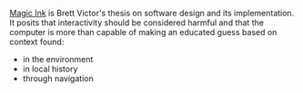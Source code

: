 ---
---

[Magic Ink] is Brett Victor's thesis on software design and its implementation. It
posits that interactivity should be considered harmful and that the computer is
more than capable of making an educated guess based on context found:

- in the environment
- in local history
- through navigation

[Magic Ink]: http://worrydream.com/MagicInk/#reducing_interaction
